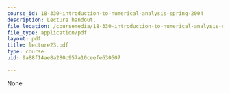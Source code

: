 ```yaml
---
course_id: 18-330-introduction-to-numerical-analysis-spring-2004
description: Lecture handout.
file_location: /coursemedia/18-330-introduction-to-numerical-analysis-spring-2004/9a88f14ae8a280c957a10ceefe630507_lecture23.pdf
file_type: application/pdf
layout: pdf
title: lecture23.pdf
type: course
uid: 9a88f14ae8a280c957a10ceefe630507

---
```

None